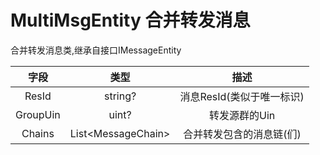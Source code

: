 # MultiMsgEntity 合并转发消息

合并转发消息类,继承自接口IMessageEntity

|   字段   |        类型         |           描述            |
| :------: | :-----------------: | :-----------------------: |
|  ResId   |       string?       | 消息ResId(类似于唯一标识) |
| GroupUin |        uint?        |       转发源群的Uin       |
|  Chains  | List\<MessageChain> | 合并转发包含的消息链(们)  |

